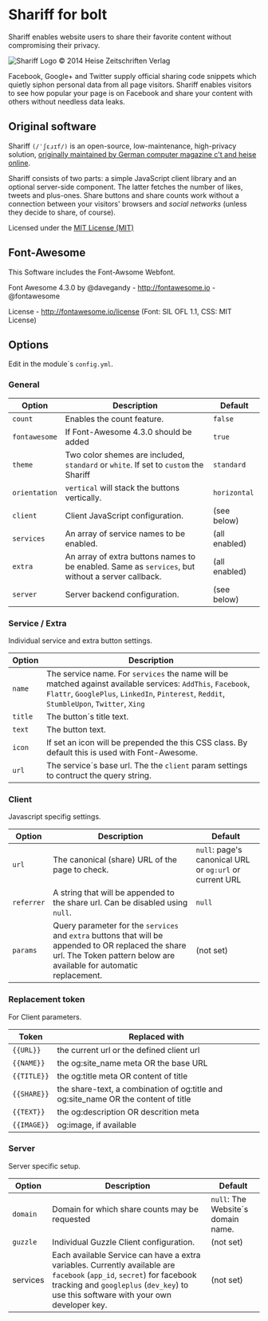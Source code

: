 # Shariff for bolt

Shariff enables website users to share their favorite content without compromising their privacy.

![Shariff Logo © 2014 Heise Zeitschriften Verlag](http://www.heise.de/icons/ho/shariff-logo.png)

Facebook, Google+ and Twitter supply official sharing code snippets which quietly siphon personal data from all page visitors. Shariff enables visitors to see how popular your page is on Facebook and share your content with others without needless data leaks.

## Original software
Shariff `(/ˈʃɛɹɪf/)` is an open-source, low-maintenance, high-privacy solution, [originally maintained by German computer magazine c't and heise online](http://heiseonline.github.io/shariff/).

Shariff consists of two parts: a simple JavaScript client library and an optional server-side component. The latter fetches the number of likes, tweets and plus-ones. Share buttons and share counts work without a connection between your visitors' browsers and *social networks* (unless they decide to share, of course).

Licensed under the [MIT License (MIT)](https://github.com/heiseonline/shariff/blob/master/LICENSE.txt)

## Font-Awesome
This Software includes the Font-Awsome Webfont.

Font Awesome 4.3.0 by @davegandy - http://fontawesome.io - @fontawesome

License - http://fontawesome.io/license (Font: SIL OFL 1.1, CSS: MIT License)

## Options
Edit in the module´s `config.yml`.

### General
| Option | Description | Default |
|--------|-------------|---------|
| `count` | Enables the count feature.  | `false` |
| `fontawesome` | If Font-Awesome 4.3.0 should be added | `true` |
| `theme` | Two color shemes are included, `standard` or `white`. If set to `custom` the Shariff  | `standard` |
| `orientation` | `vertical` will stack the buttons vertically. | `horizontal`  |
| `client` | Client JavaScript configuration. | (see below) |
| `services` | An array of service names to be enabled. | (all enabled) |
| `extra` | An array of extra buttons names to be enabled. Same as `services`, but without a server callback. | (all enabled) |
| `server` | Server backend configuration. | (see below) |

### Service / Extra
Individual service and extra button settings.

| Option | Description |
|--------|-------------|
| `name` | The service name. For `services` the name will be matched against available services: `AddThis`, `Facebook`, `Flattr`, `GooglePlus`, `LinkedIn`, `Pinterest`, `Reddit`, `StumbleUpon`, `Twitter`, `Xing` |
| `title` | The button´s title text. |
| `text` | The button text. |
| `icon` | If set an icon will be prepended the this CSS class. By default this is used with Font-Awesome. |
| `url` | The service´s base url. The the `client` param settings to contruct the query string. |

### Client
Javascript specifig settings.

| Option | Description | Default |
|--------|-------------|---------|
| `url` | The canonical (share) URL of the page to check. | `null`: page's canonical URL or `og:url` or current URL |
| `referrer` | A string that will be appended to the share url. Can be disabled using `null`. | `null` |
| `params` | Query parameter for the `services` and `extra` buttons that will be appended to OR replaced the share url. The Token pattern below are available for automatic replacement. | (not set) |

### Replacement token
For Client parameters.

| Token | Replaced with |
|-------|---------------|
| `{{URL}}` | the current url or the defined client url |
| `{{NAME}}` | the og:site_name meta OR the base URL |
| `{{TITLE}}` | the og:title meta OR content of title |
| `{{SHARE}}` | the share-text, a combination of og:title and og:site_name OR the content of title |
| `{{TEXT}}` | the og:description OR descrition meta |
| `{{IMAGE}}` | og:image, if available |

### Server
Server specific setup.

| Option | Description | Default |
|--------|-------------|---------|
| `domain` | Domain for which share counts may be requested | `null`: The Website´s domain name. |
| `guzzle` | Individual Guzzle Client configuration. | (not set) |
| services | Each available Service can have a extra variables. Currently available are `facebook` (`app_id`, `secret`) for facebook tracking and `googleplus` (`dev_key`) to use this software with your own developer key. | (not set) |